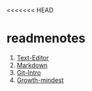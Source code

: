 <<<<<<< HEAD
# readmenotes

1. [Text-Editor](https://emranaloul.github.io/reading-notes/texteditor)
2. [Markdown](https://emranaloul.github.io/reading-notes/markdown)
3. [Git-Intro](https://emranaloul.github.io/reading-notes/git-intro)
4. [Growth-mindest](https://emranaloul.github.io/reading-notes/growth-mindest)